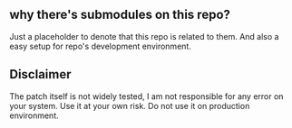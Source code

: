 ## why there's submodules on this repo?
Just a placeholder to denote that this repo is related to them.
And also a easy setup for repo's development environment.

## Disclaimer
The patch itself is not widely tested, I am not responsible for any error on your system.
Use it at your own risk.
Do not use it on production environment.